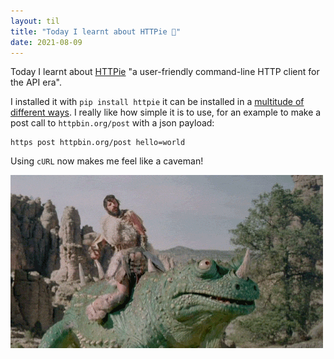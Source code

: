 ```yaml
---
layout: til
title: "Today I learnt about HTTPie 🥧"
date: 2021-08-09
---
```


Today I learnt about [HTTPie](https://httpie.io/) "a user-friendly command-line HTTP client for the API era".

I installed it with `pip install httpie` it can be installed in a [multitude of different ways](https://httpie.io/docs#installation). I really like how simple it is to use, for an example to make a post call to `httpbin.org/post` with a json payload:
```
https post httpbin.org/post hello=world
```
Using `cURL` now makes me feel like a caveman!

![Mind Blown](/assets/images/til/caveman.gif)